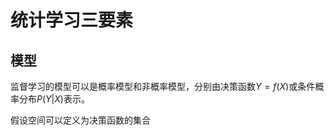 # 统计学习三要素

## 模型

监督学习的模型可以是概率模型和非概率模型，分别由决策函数$Y = f\left( X \right)$或条件概率分布$P\left( {\left. Y \right|X} \right)$表示。

假设空间可以定义为决策函数的集合


